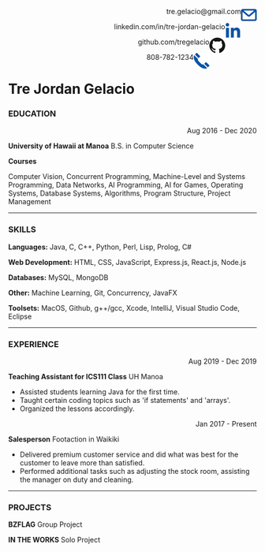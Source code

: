 <img align="right" src="/email_icon.png" alt="EMAIL"
	title="Email" width="32" height="32" />
  <div align="right">tre.gelacio@gmail.com</div>
  
<img align="right" src="/linkedin_logo.png" alt="LINKEDIN"
	title="LinkedIn" width="32" height="32" />
  <div align="right">linkedin.com/in/tre-jordan-gelacio</div>

<img align="right" src="/GitHub-Mark-64px.png" alt="GH"
	title="Github" width="32" height="32" />
  <div align="right">github.com/tregelacio</div>
  
<img align="right" src="/phone_icon.png" alt="PN"
	title="PhoneNumber" width="32" height="32" />
  <div align="right">808-782-1234</div>

# Tre Jordan Gelacio

### EDUCATION

<div align="right">Aug 2016 - Dec 2020</div>

**University of Hawaii at Manoa**
B.S. in Computer Science

**Courses**

Computer Vision, Concurrent Programming, Machine-Level and Systems Programming, Data Networks, AI Programming, AI for Games, Operating Systems, Database Systems, Algorithms, Program Structure, Project Management

---

### SKILLS

**Languages:**
Java, C, C++, Python, Perl, Lisp, Prolog, C#

**Web Development:**
HTML, CSS, JavaScript, Express.js, React.js, Node.js

**Databases:**
MySQL, MongoDB

**Other:**
Machine Learning, Git, Concurrency, JavaFX

**Toolsets:**
MacOS, Github, g++/gcc, Xcode, IntelliJ, Visual Studio Code, Eclipse

---

### EXPERIENCE

<div align="right">Aug 2019 - Dec 2019</div>

**Teaching Assistant for ICS111 Class**
UH Manoa

* Assisted students learning Java for the first time.
* Taught certain coding topics such as 'if statements' and 'arrays'.
* Organized the lessons accordingly.

<div align="right">Jan 2017 - Present</div>

**Salesperson**
Footaction in Waikiki

* Delivered premium customer service and did what was best for the customer to leave more than satisfied.
* Performed additional tasks such as adjusting the stock room, assisting the manager on duty and cleaning.

---

### PROJECTS

**BZFLAG**
Group Project

**IN THE WORKS**
Solo Project
